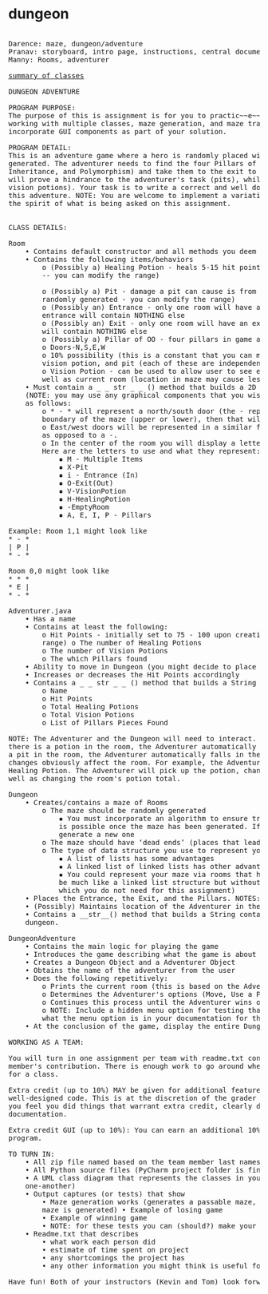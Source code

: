 # dungeon

<pre>

Darence: maze, dungeon/adventure
Pranav: storyboard, intro page, instructions, central document, and if time, dungeon/adventure
Manny: Rooms, adventurer

<a href=https://docs.google.com/document/d/1_fHq2u9l7wrHIi3lbca_GFkGuPdS3TVKLNKEBCa02TU/edit>summary of classes</a>

DUNGEON ADVENTURE

PROGRAM PURPOSE:
The purpose of this is assignment is for you to practic~~e~~ problem solving, working more on teams, 
working with multiple classes, maze generation, and maze traversal. You will optionally be able to 
incorporate GUI components as part of your solution.

PROGRAM DETAIL:
This is an adventure game where a hero is randomly placed within a dungeon, which is randomly 
generated. The adventurer needs to find the four Pillars of OO (Abstraction, Encapsulation, 
Inheritance, and Polymorphism) and take them to the exit to win the game. Some features of the dungeon 
will prove a hindrance to the adventurer's task (pits), while some will prove helpful (healing and 
vision potions). Your task is to write a correct and well documented Python program that will simulate 
this adventure. NOTE: You are welcome to implement a variation on this theme provided you adhere to 
the spirit of what is being asked on this assignment.


CLASS DETAILS:

Room
    • Contains default constructor and all methods you deem necessary -- modular design is CRUCIAL
    • Contains the following items/behaviors
        o (Possibly a) Healing Potion - heals 5-15 hit points (this amount will be randomly generated 
        -- you can modify the range)
               
        o (Possibly a) Pit - damage a pit can cause is from 1-20 hit points (this amount will be 
        randomly generated - you can modify the range)
        o (Possibly an) Entrance - only one room will have an entrance and the room that contains the 
        entrance will contain NOTHING else
        o (Possibly an) Exit - only one room will have an exit and the room that contains the exit 
        will contain NOTHING else
        o (Possibly a) Pillar of OO - four pillars in game and they will never be in the same room
        o Doors-N,S,E,W
        o 10% possibility (this is a constant that you can modify) room will contain a healing potion, 
        vision potion, and pit (each of these are independent of one another)
        o Vision Potion - can be used to allow user to see eight rooms surrounding current room as 
        well as current room (location in maze may cause less than 8 to be displayed)
    • Must contain a _ _ str _ _ () method that builds a 2D Graphical representation of the room 
    (NOTE: you may use any graphical components that you wish). The (command line) representation is 
    as follows:
        o * - * will represent a north/south door (the - represents the door). If the room is on a 
        boundary of the maze (upper or lower), then that will be represented with ***
        o East/west doors will be represented in a similar fashion with the door being the | character 
        as opposed to a -.
        o In the center of the room you will display a letter that represents what the room contains. 
        Here are the letters to use and what they represent:
            ▪ M - Multiple Items
            ▪ X-Pit
            ▪ i - Entrance (In)
            ▪ O-Exit(Out)
            ▪ V-VisionPotion
            ▪ H-HealingPotion
            ▪ <space>-EmptyRoom
            ▪ A, E, I, P - Pillars

Example: Room 1,1 might look like 
* - *
| P |
* - *

Room 0,0 might look like 
* * *
* E |
* - *

Adventurer.java
    • Has a name
    • Contains at least the following:
        o Hit Points - initially set to 75 - 100 upon creation (randomly generate - you can change the 
        range) o The number of Healing Potions
        o The number of Vision Potions
        o The which Pillars found
    • Ability to move in Dungeon (you might decide to place this behavior elsewhere)
    • Increases or decreases the Hit Points accordingly
    • Contains a _ _ str _ _ () method that builds a String containing:
        o Name
        o Hit Points
        o Total Healing Potions
        o Total Vision Potions
        o List of Pillars Pieces Found

NOTE: The Adventurer and the Dungeon will need to interact. When the Adventurer walks into a room if 
there is a potion in the room, the Adventurer automatically picks up the potion. Likewise if there is 
a pit in the room, the Adventurer automatically falls in the pit and takes a Hit Point loss. These 
changes obviously affect the room. For example, the Adventurer walks into a room that contains a 
Healing Potion. The Adventurer will pick up the potion, changing the Adventurer's potion total, as 
well as changing the room's potion total.

Dungeon
    • Creates/contains a maze of Rooms
        o The maze should be randomly generated
            ▪ You must incorporate an algorithm to ensure traversal of the maze from entrance to exit 
            is possible once the maze has been generated. If the maze is not traversable, then 
            generate a new one
        o The maze should have ‘dead ends’ (places that lead no further)
        o The type of data structure you use to represent your maze is up to you
            ▪ A list of lists has some advantages
            ▪ A linked list of linked lists has other advantages
            ▪ You could represent your maze via rooms that have references to other rooms (this would 
            be much like a linked list structure but without all the basic linked list functionality 
            which you do not need for this assignment)
    • Places the Entrance, the Exit, and the Pillars. NOTES: the entrance and exit are empty rooms. The Pillars cannot be at the entrance or the exit. No two Pillars may be in the same room.
    • (Possibly) Maintains location of the Adventurer in the Dungeon
    • Contains a __str__() method that builds a String containing information about the entire 
    dungeon.

DungeonAdventure
    • Contains the main logic for playing the game
    • Introduces the game describing what the game is about and how to play
    • Creates a Dungeon Object and a Adventurer Object
    • Obtains the name of the adventurer from the user
    • Does the following repetitively:
        o Prints the current room (this is based on the Adventurer's current location)
        o Determines the Adventurer's options (Move, Use a Potion)
        o Continues this process until the Adventurer wins or dies
        o NOTE: Include a hidden menu option for testing that prints out the entire Dungeon -- specify 
        what the menu option is in your documentation for the DungeonAdventure class 
    • At the conclusion of the game, display the entire Dungeon

WORKING AS A TEAM:

You will turn in one assignment per team with readme.txt containing a DETAILED account of each team 
member's contribution. There is enough work to go around where each team member should be responsible 
for a class.

Extra credit (up to 10%) MAY be given for additional features, originality, creativity, and 
well-designed code. This is at the discretion of the grader (your instructor) so is not guaranteed. If 
you feel you did things that warrant extra credit, clearly describe these things as part of your 
documentation.
  
Extra credit GUI (up to 10%): You can earn an additional 10% for utilizing a GUI interface for your 
program.

TO TURN IN:
    • All zip file named based on the team member last names
    • All Python source files (PyCharm project folder is fine, too)
    • A UML class diagram that represents the classes in your solution (and their relations to 
    one-another)
    • Output captures (or tests) that show
        • Maze generation works (generates a passable maze, if impassable maze is generated then a new 
        maze is generated) • Example of losing game
        • Example of winning game
        • NOTE: for these tests you can (should?) make your maze smaller to test things more easily.
    • Readme.txt that describes
        • what work each person did
        • estimate of time spent on project
        • any shortcomings the project has
        • any other information you might think is useful for grading

Have fun! Both of your instructors (Kevin and Tom) look forward to playing your game!



</pre>
